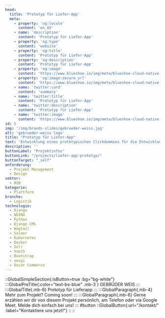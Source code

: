 ```yaml
---
head:
  title: 'Prototyp für Liefer-App'
  meta:
    - property: 'og:locale'
      content: 'en_US'
    - name: 'description'
      content: 'Prototyp für Liefer-App'
    - property: 'og:type'
      content: 'website'
    - property: 'og:title'
      content: 'Prototyp für Liefer-App'
    - property: 'og:description'
      content: 'Prototyp für Liefer-App'
    - property: 'og:image'
      content: 'https://www.blueshoe.io/img/meta/blueshoe-cloud-native-devlopment.png'
    - property: 'og:image:secure_url'
      content: 'https://www.blueshoe.io/img/meta/blueshoe-cloud-native-devlopment.png'
    - name: 'twitter:card'
      content: 'summary'
    - name: 'twitter:title'
      content: 'Prototyp für Liefer-App'
    - name: 'twitter:description'
      content: 'Prototyp für Liefer-App'
    - name: 'twitter:image'
      content: 'https://www.blueshoe.io/img/meta/blueshoe-cloud-native-devlopment.png'
id: 5
img: '/img/brands-slides/gebrueder-weiss.jpg'
alt: 'gebrueder-weiss logo'
title: "Prototyp für Liefer-App"
text: 'Entwicklung eines prototypischen Clickdummies für die Entwicklung einer App, die es Fahrern, die Automaten befüllen, vereinfacht, sich in Objekten zurechtzufinden.'
description: ''
buttonLabel: "Projektinfos"
buttonLink: "/projects/liefer-app-prototyp/"
buttonTarget: "_self"
anforderung:
  - Projekt Management
  - Design
sektor:
  - B2B
kategorie:
  - Plattform
branche:
  - Logistik
technologie:
  - Django
  - NGINX
  - Python
  - Django CMS
  - Wagtail
  - Saleor
  - Kubernetes
  - Docker
  - Solr
  - VueJS
  - Bootstrap
  - uwsgi
  - Oscar Commerce
---
```


::GlobalSimpleSection{:isButton=true :bg="bg-white"}
:::GlobalPreTitle{:color="text-bs-blue" .mb-3 }
GEBRÜDER WEIS
:::
:::GlobalTitle{.mb-6}
Prototyp für Lieferapp
:::
:::GlobalParagraph{.mb-4}
Mehr zum Projekt? Coming soon!
:::
:::GlobalParagraph{.mb-6}
Gerne erzählen wir dir von diesem Projekt persönlich, am Telefon oder via Google Meet. Melde dich einfach bei uns!
:::
#button
::GlobalButton{:url="/kontakt/" :label="Kontaktiere uns jetzt!"}
::
::